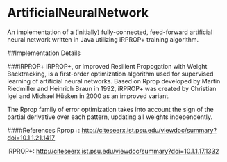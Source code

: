 ArtificialNeuralNetwork
=======================

An implementation of a (initially) fully-connected, feed-forward artificial neural network written in Java utilizing iRPROP+ training algorithm.

##Implementation Details

###iRPROP+
iRPROP+, or improved Resilient Propogation with Weight Backtracking, is a first-order optimization algorithm used for supervised learning of artificial neural networks.  Based on Rprop developed by Martin Riedmiller and Heinrich Braun in 1992, iRPROP+ was created by Christian Igel and Michael Hüsken in 2000 as an improved variant.

The Rprop family of error optimization takes into account the sign of the partial derivative over each pattern, updating all weights independently.

####References
Rprop+: http://citeseerx.ist.psu.edu/viewdoc/summary?doi=10.1.1.21.1417

iRPROP+: http://citeseerx.ist.psu.edu/viewdoc/summary?doi=10.1.1.17.1332
